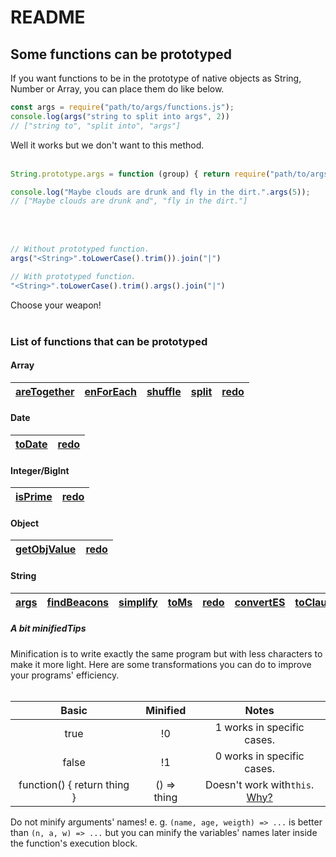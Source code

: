 # README

## Some functions can be prototyped

If you want functions to be in the prototype of native objects as String, Number or Array, you can place them do like below.

```js
const args = require("path/to/args/functions.js");
console.log(args("string to split into args", 2))
// ["string to", "split into", "args"]
```

Well it works but we don't want to this method.<br>
<br>

```js
String.prototype.args = function (group) { return require("path/to/args/functions.js")(this, group) }

console.log("Maybe clouds are drunk and fly in the dirt.".args(5));
// ["Maybe clouds are drunk and", "fly in the dirt."]
```

<br><br>

```js
// Without prototyped function.
args("<String>".toLowerCase().trim()).join("|")

// With prototyped function.
"<String>".toLowerCase().trim().args().join("|")
```

Choose your weapon!<br>
<br>

### List of functions that can be prototyped

#### Array


| [areTogether](https://github.com/ati0ns/some-js-functions/tree/master/arrays/areTogether) | [enForEach](https://github.com/ati0ns/some-js-functions/tree/master/arrays/enForEach) | [shuffle](https://github.com/ati0ns/some-js-functions/tree/master/arrays/shuffle) | [split](https://github.com/ati0ns/some-js-functions/tree/master/arrays/split) | [redo](https://github.com/ati0ns/some-js-functions/tree/master/others/redo) |
| - | - | - | - | - |

#### Date


| [toDate](https://github.com/ati0ns/some-js-functions/tree/master/dates/toDate) | [redo](https://github.com/ati0ns/some-js-functions/tree/master/others/redo) |
| - | - |

#### Integer/BigInt


| [isPrime](https://github.com/ati0ns/some-js-functions/tree/master/numbers/isPrime) | [redo](https://github.com/ati0ns/some-js-functions/tree/master/others/redo) |
| - | - |

#### Object


| [getObjValue](https://github.com/ati0ns/some-js-functions/tree/master/objects/getObjValue) | [redo](https://github.com/ati0ns/some-js-functions/tree/master/others/redo) |
| - | - |

#### String


| [args](https://github.com/ati0ns/some-js-functions/tree/master/strings/args) | [findBeacons](https://github.com/ati0ns/some-js-functions/tree/master/strings/findBeacons) | [simplify](https://github.com/ati0ns/some-js-functions/tree/master/strings/simplify) | [toMs](https://github.com/ati0ns/some-js-functions/tree/master/strings/toMs) | [redo](https://github.com/ati0ns/some-js-functions/tree/master/strings/vars) | [convertES](https://github.com/ati0ns/some-js-functions/tree/master/others/convertES) | [toClauses](https://github.com/ati0ns/some-js-functions/tree/master/strings/toClauses) | [vars](https://github.com/ati0ns/some-js-functions/tree/master/strings/vars) |
| - | - | - | - | - | - | - | - |

##### A bit minifiedTips

Minification is to write exactly the same program but with less characters to make it more light.
Here are some transformations you can do to improve your programs' efficiency.
<br><br>


| Basic | Minified | Notes |
| :-: | :-: | :-: |
| true | !0 | 1 works in specific cases. |
| false | !1 | 0 works in specific cases. |
| function() { return thing } | () => thing | Doesn't work with`this`.<br>[Why?](https://developer.mozilla.org/en-US/docs/Web/JavaScript/Reference/Functions/Arrow_functions#this_and_Arrow_Functions) |

Do not minify arguments' names! e. g. `(name, age, weigth) => ...` is better than `(n, a, w) => ...` but you can minify the variables' names later inside the function's execution block.
